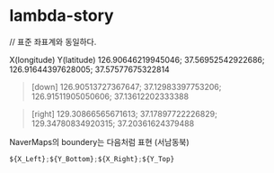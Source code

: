 # lambda-story


// 표준 좌표계와 동일하다.

  X(longitude)      Y(latitude)
126.90646219945046;  37.56952542922686;
126.91644397628005;  37.57577675322814

> [down]
126.90513727367647;  37.12983397753206;
126.91511905050606;  37.13612202333388

> [right]
129.30866565671613;  37.17897722226829;
129.34780834920315;  37.20361624379488


NaverMaps의 boundery는 다음처럼 표현 (서남동북)
```ts
${X_Left};${Y_Bottom};${X_Right};${Y_Top}
```
